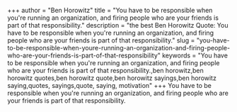 +++
author = "Ben Horowitz"
title = "You have to be responsible when you're running an organization, and firing people who are your friends is part of that responsibility."
description = "the best Ben Horowitz Quote: You have to be responsible when you're running an organization, and firing people who are your friends is part of that responsibility."
slug = "you-have-to-be-responsible-when-youre-running-an-organization-and-firing-people-who-are-your-friends-is-part-of-that-responsibility"
keywords = "You have to be responsible when you're running an organization, and firing people who are your friends is part of that responsibility.,ben horowitz,ben horowitz quotes,ben horowitz quote,ben horowitz sayings,ben horowitz saying,quotes, sayings,quote, saying, motivation"
+++
You have to be responsible when you're running an organization, and firing people who are your friends is part of that responsibility.
